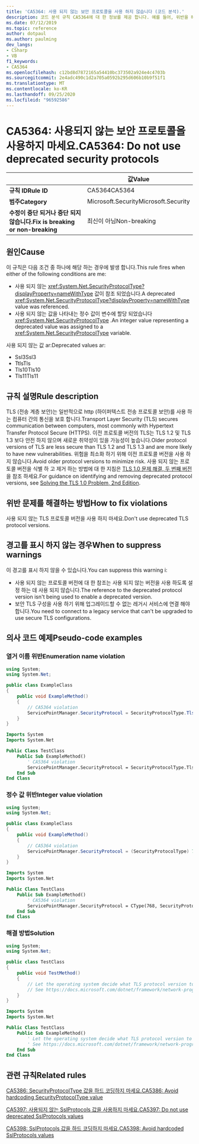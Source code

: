 ```yaml
---
title: 'CA5364: 사용 되지 않는 보안 프로토콜을 사용 하지 않습니다 (코드 분석).'
description: 코드 분석 규칙 CA5364에 대 한 정보를 제공 합니다. 예를 들어, 위반을 해결 하는 방법, 위반 하는 경우를 포함 합니다.
ms.date: 07/12/2019
ms.topic: reference
author: dotpaul
ms.author: paulming
dev_langs:
- CSharp
- VB
f1_keywords:
- CA5364
ms.openlocfilehash: c12bd8d7872165a54410bc373502a924e4c4703b
ms.sourcegitcommit: 2e4adc490c1d2a705a0592b295d606b10b9f51f1
ms.translationtype: MT
ms.contentlocale: ko-KR
ms.lasthandoff: 09/25/2020
ms.locfileid: "96592586"
---
```

# <a name="ca5364-do-not-use-deprecated-security-protocols"></a><span data-ttu-id="d401d-103">CA5364: 사용되지 않는 보안 프로토콜을 사용하지 마세요.</span><span class="sxs-lookup"><span data-stu-id="d401d-103">CA5364: Do not use deprecated security protocols</span></span>

| | <span data-ttu-id="d401d-104">값</span><span class="sxs-lookup"><span data-stu-id="d401d-104">Value</span></span> |
|-|-|
| <span data-ttu-id="d401d-105">**규칙 ID**</span><span class="sxs-lookup"><span data-stu-id="d401d-105">**Rule ID**</span></span> |<span data-ttu-id="d401d-106">CA5364</span><span class="sxs-lookup"><span data-stu-id="d401d-106">CA5364</span></span>|
| <span data-ttu-id="d401d-107">**범주**</span><span class="sxs-lookup"><span data-stu-id="d401d-107">**Category**</span></span> |<span data-ttu-id="d401d-108">Microsoft.Security</span><span class="sxs-lookup"><span data-stu-id="d401d-108">Microsoft.Security</span></span>|
| <span data-ttu-id="d401d-109">**수정이 중단 되거나 중단 되지 않습니다.**</span><span class="sxs-lookup"><span data-stu-id="d401d-109">**Fix is breaking or non-breaking**</span></span> |<span data-ttu-id="d401d-110">최신이 아님</span><span class="sxs-lookup"><span data-stu-id="d401d-110">Non-breaking</span></span>|

## <a name="cause"></a><span data-ttu-id="d401d-111">원인</span><span class="sxs-lookup"><span data-stu-id="d401d-111">Cause</span></span>

<span data-ttu-id="d401d-112">이 규칙은 다음 조건 중 하나에 해당 하는 경우에 발생 합니다.</span><span class="sxs-lookup"><span data-stu-id="d401d-112">This rule fires when either of the following conditions are me:</span></span>

- <span data-ttu-id="d401d-113">사용 되지 않는 <xref:System.Net.SecurityProtocolType?displayProperty=nameWithType> 값이 참조 되었습니다.</span><span class="sxs-lookup"><span data-stu-id="d401d-113">A deprecated <xref:System.Net.SecurityProtocolType?displayProperty=nameWithType> value was referenced.</span></span>
- <span data-ttu-id="d401d-114">사용 되지 않는 값을 나타내는 정수 값이 변수에 할당 되었습니다 <xref:System.Net.SecurityProtocolType> .</span><span class="sxs-lookup"><span data-stu-id="d401d-114">An integer value representing a deprecated value was assigned to a <xref:System.Net.SecurityProtocolType> variable.</span></span>

<span data-ttu-id="d401d-115">사용 되지 않는 값 ar:</span><span class="sxs-lookup"><span data-stu-id="d401d-115">Deprecated values ar:</span></span>

- <span data-ttu-id="d401d-116">Ssl3</span><span class="sxs-lookup"><span data-stu-id="d401d-116">Ssl3</span></span>
- <span data-ttu-id="d401d-117">Ttls</span><span class="sxs-lookup"><span data-stu-id="d401d-117">Tls</span></span>
- <span data-ttu-id="d401d-118">Tls10</span><span class="sxs-lookup"><span data-stu-id="d401d-118">Tls10</span></span>
- <span data-ttu-id="d401d-119">Tls11</span><span class="sxs-lookup"><span data-stu-id="d401d-119">Tls11</span></span>

## <a name="rule-description"></a><span data-ttu-id="d401d-120">규칙 설명</span><span class="sxs-lookup"><span data-stu-id="d401d-120">Rule description</span></span>

<span data-ttu-id="d401d-121">TLS (전송 계층 보안)는 일반적으로 http (하이퍼텍스트 전송 프로토콜 보안)를 사용 하는 컴퓨터 간의 통신을 보호 합니다.</span><span class="sxs-lookup"><span data-stu-id="d401d-121">Transport Layer Security (TLS) secures communication between computers, most commonly with Hypertext Transfer Protocol Secure (HTTPS).</span></span> <span data-ttu-id="d401d-122">이전 프로토콜 버전의 TLS는 TLS 1.2 및 TLS 1.3 보다 안전 하지 않으며 새로운 취약성이 있을 가능성이 높습니다.</span><span class="sxs-lookup"><span data-stu-id="d401d-122">Older protocol versions of TLS are less secure than TLS 1.2 and TLS 1.3 and are more likely to have new vulnerabilities.</span></span> <span data-ttu-id="d401d-123">위험을 최소화 하기 위해 이전 프로토콜 버전을 사용 하지 않습니다.</span><span class="sxs-lookup"><span data-stu-id="d401d-123">Avoid older protocol versions to minimize risk.</span></span> <span data-ttu-id="d401d-124">사용 되지 않는 프로토콜 버전을 식별 하 고 제거 하는 방법에 대 한 지침은 [TLS 1.0 문제 해결, 두 번째 버전](/security/solving-tls1-problem)을 참조 하세요.</span><span class="sxs-lookup"><span data-stu-id="d401d-124">For guidance on identifying and removing deprecated protocol versions, see [Solving the TLS 1.0 Problem, 2nd Edition](/security/solving-tls1-problem).</span></span>

## <a name="how-to-fix-violations"></a><span data-ttu-id="d401d-125">위반 문제를 해결하는 방법</span><span class="sxs-lookup"><span data-stu-id="d401d-125">How to fix violations</span></span>

<span data-ttu-id="d401d-126">사용 되지 않는 TLS 프로토콜 버전을 사용 하지 마세요.</span><span class="sxs-lookup"><span data-stu-id="d401d-126">Don't use deprecated TLS protocol versions.</span></span>

## <a name="when-to-suppress-warnings"></a><span data-ttu-id="d401d-127">경고를 표시 하지 않는 경우</span><span class="sxs-lookup"><span data-stu-id="d401d-127">When to suppress warnings</span></span>

<span data-ttu-id="d401d-128">이 경고를 표시 하지 않을 수 있습니다.</span><span class="sxs-lookup"><span data-stu-id="d401d-128">You can suppress this warning i:</span></span>

- <span data-ttu-id="d401d-129">사용 되지 않는 프로토콜 버전에 대 한 참조는 사용 되지 않는 버전을 사용 하도록 설정 하는 데 사용 되지 않습니다.</span><span class="sxs-lookup"><span data-stu-id="d401d-129">The reference to the deprecated protocol version isn't being used to enable a deprecated version.</span></span>
- <span data-ttu-id="d401d-130">보안 TLS 구성을 사용 하기 위해 업그레이드할 수 없는 레거시 서비스에 연결 해야 합니다.</span><span class="sxs-lookup"><span data-stu-id="d401d-130">You need to connect to a legacy service that can't be upgraded to use secure TLS configurations.</span></span>

## <a name="pseudo-code-examples"></a><span data-ttu-id="d401d-131">의사 코드 예제</span><span class="sxs-lookup"><span data-stu-id="d401d-131">Pseudo-code examples</span></span>

### <a name="enumeration-name-violation"></a><span data-ttu-id="d401d-132">열거 이름 위반</span><span class="sxs-lookup"><span data-stu-id="d401d-132">Enumeration name violation</span></span>

```csharp
using System;
using System.Net;

public class ExampleClass
{
    public void ExampleMethod()
    {
        // CA5364 violation
        ServicePointManager.SecurityProtocol = SecurityProtocolType.Tls11 | SecurityProtocolType.Tls12;
    }
}
```

```vb
Imports System
Imports System.Net

Public Class TestClass
    Public Sub ExampleMethod()
        ' CA5364 violation
        ServicePointManager.SecurityProtocol = SecurityProtocolType.Tls11 Or SecurityProtocolType.Tls12
    End Sub
End Class
```

### <a name="integer-value-violation"></a><span data-ttu-id="d401d-133">정수 값 위반</span><span class="sxs-lookup"><span data-stu-id="d401d-133">Integer value violation</span></span>

```csharp
using System;
using System.Net;

public class ExampleClass
{
    public void ExampleMethod()
    {
        // CA5364 violation
        ServicePointManager.SecurityProtocol = (SecurityProtocolType) 768;    // TLS 1.1
    }
}
```

```vb
Imports System
Imports System.Net

Public Class TestClass
    Public Sub ExampleMethod()
        ' CA5364 violation
        ServicePointManager.SecurityProtocol = CType(768, SecurityProtocolType)   ' TLS 1.1
    End Sub
End Class
```

### <a name="solution"></a><span data-ttu-id="d401d-134">해결 방법</span><span class="sxs-lookup"><span data-stu-id="d401d-134">Solution</span></span>

```csharp
using System;
using System.Net;

public class TestClass
{
    public void TestMethod()
    {
        // Let the operating system decide what TLS protocol version to use.
        // See https://docs.microsoft.com/dotnet/framework/network-programming/tls
    }
}
```

```vb
Imports System
Imports System.Net

Public Class TestClass
    Public Sub ExampleMethod()
        ' Let the operating system decide what TLS protocol version to use.
        ' See https://docs.microsoft.com/dotnet/framework/network-programming/tls
    End Sub
End Class
```

## <a name="related-rules"></a><span data-ttu-id="d401d-135">관련 규칙</span><span class="sxs-lookup"><span data-stu-id="d401d-135">Related rules</span></span>

[<span data-ttu-id="d401d-136">CA5386: SecurityProtocolType 값을 하드 코딩하지 마세요.</span><span class="sxs-lookup"><span data-stu-id="d401d-136">CA5386: Avoid hardcoding SecurityProtocolType value</span></span>](ca5386.md)

[<span data-ttu-id="d401d-137">CA5397: 사용되지 않는 SslProtocols 값을 사용하지 마세요.</span><span class="sxs-lookup"><span data-stu-id="d401d-137">CA5397: Do not use deprecated SslProtocols values</span></span>](ca5397.md)

[<span data-ttu-id="d401d-138">CA5398: SslProtocols 값을 하드 코딩하지 마세요.</span><span class="sxs-lookup"><span data-stu-id="d401d-138">CA5398: Avoid hardcoded SslProtocols values</span></span>](ca5398.md)
